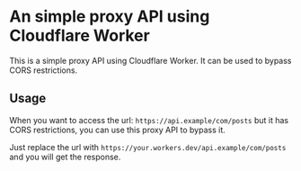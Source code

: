 # An simple proxy API using Cloudflare Worker

This is a simple proxy API using Cloudflare Worker. It can be used to bypass CORS restrictions.

## Usage


When you want to access the url: `https://api.example/com/posts` but it has CORS restrictions, you can use this proxy API to bypass it.

Just replace the url with `https://your.workers.dev/api.example/com/posts` and you will get the response.